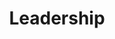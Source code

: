 ---
templateKey: 'leadership'
path: /leadership
image: ../img/home.png
title: Leadership
subheading: Meet our 2024-2025 Executive Board and Committee Chairs

positions:
  exec:
    - image: /img/brothers/phi/arjun.jpg
      # we use text/major instead of name/position just cuz lazy and re-use code lol
      text: > 
        Arjun Mittha
      major: > 
        Co-Regent
    - image: /img/brothers/chi/gautam.jpg
      text: >
        Gautam Nair
      major: > 
        Co-Regent
    - image: /img/brothers/phi/char.jpg
      text: >
        Charline Chen
      major: > 
        Corresponding Secretary
    - image: /img/brothers/phi/theanh.jpg
      text: >
        Theanh Nguyen
      major: > 
        Marshal
    - image: /img/brothers/phi/michael.jpg
      text: >
        Michael Syavong
      major: > 
        Treasurer
    - image: /img/brothers/phi/lizzy.jpg
      text: >
        Lizzy Libertor
      major: > 
        Scribe
    - image: /img/brothers/phi/alyssa.jpg
      text: >
        Alyssa Halvorsen
      major: > 
        Inner Guard
    - image: /img/brothers/phi/athan.jpg
      text: >
        Athan Seltzer
      major: > 
        Outer Guard
  chairs:
    - image: /img/brothers/psi/angela.png
      text: >
        Angela Magtoto
      major: > 
        External Affairs Chair
    - image: /img/brothers/psi/brian.png
      text: >
        Brian Chang
      major: > 
        Co-Rush Chair
    - image: /img/brothers/psi/dahlia.png
      text: >
        Dahlia Navarro
      major: > 
        Co-Rush Chair
    - image: /img/brothers/psi/nicco.png
      text: >
        Niccolo Duina
      major: > 
        Co-Rush Chair
    - image: /img/brothers/psi/nicco.png
      text: >
        Niccolo Duina
      major: > 
        Webmaster
    - image: /img/brothers/psi/angela.png
      text: >
        Angela Magtoto
      major: > 
        Co-Alumni Relations Chair
    - image: /img/brothers/psi/bradley.jpg
      text: >
        Bradley Morgan
      major: > 
        Co-Alumni Relations Chair
    - image: /img/brothers/upsilon/239.jpg
      text: >
        Joseph Lee
      major: > 
        Service Chair
    - image: /img/brothers/chi/DSC01396 (4).jpg
      text: >
        Esther Lee
      major: > 
        Fundraising Chair
    - image: /img/brothers/chi/austin.jpg
      text: >
        Austin Yamamoto
      major: > 
        Professional Fraternity Council Chair
    - image: /img/brothers/psi/chloe.png
      text: >
        Chloe Li
      major: > 
        Co-Brotherhood Chair
    - image: /img/brothers/phi/ethan.jpg
      text: >
        Ethan Lee
      major: > 
        Co-Brotherhood Chair
    - image: /img/brothers/phi/ryan.jpg
      text: >
        Ryan Vu
      major: > 
        Co-Brotherhood Chair
    - image: /img/brothers/phi/irvin.jpg
      text: >
        Irvin Qi
      major: > 
        Co-Professional Development Chair
    - image: /img/brothers/upsilon/242.jpg
      text: >
        Rohan Jadhav
      major: > 
        Co-Professional Development Chair
    - image: /img/brothers/chi/kabeer.jpg
      text: >
        Kabeer Minocha
      major: > 
        Historian

---